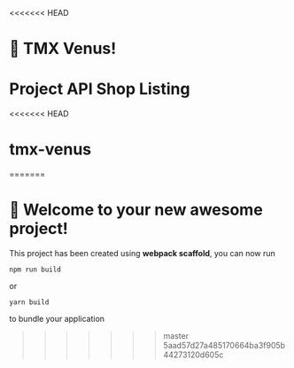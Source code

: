 <<<<<<< HEAD
# 🚀 TMX Venus!

Project API Shop Listing
=======
<<<<<<< HEAD
# tmx-venus
=======
# 🚀 Welcome to your new awesome project!

This project has been created using **webpack scaffold**, you can now run

```
npm run build
```

or

```
yarn build
```

to bundle your application
>>>>>>> master
>>>>>>> 5aad57d27a485170664ba3f905b44273120d605c
